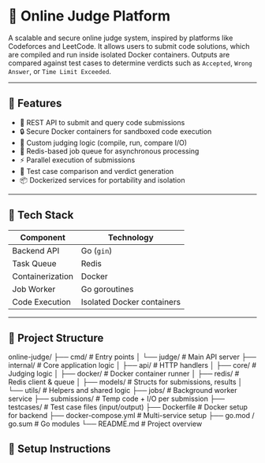 # 🧠 Online Judge Platform

A scalable and secure online judge system, inspired by platforms like Codeforces and LeetCode. It allows users to submit code solutions, which are compiled and run inside isolated Docker containers. Outputs are compared against test cases to determine verdicts such as `Accepted`, `Wrong Answer`, or `Time Limit Exceeded`.

---

## 🚀 Features

- 🧾 REST API to submit and query code submissions  
- 🔒 Secure Docker containers for sandboxed code execution  
- 🧠 Custom judging logic (compile, run, compare I/O)  
- 🔁 Redis-based job queue for asynchronous processing  
- ⚡ Parallel execution of submissions  
- 🧪 Test case comparison and verdict generation  
- 📦 Dockerized services for portability and isolation  

---

## 🧱 Tech Stack

| Component         | Technology         |
|------------------|--------------------|
| Backend API       | Go (`gin`)         |
| Task Queue        | Redis              |
| Containerization  | Docker             |
| Job Worker        | Go goroutines      |
| Code Execution    | Isolated Docker containers |

---

## 📁 Project Structure

online-judge/
├── cmd/ # Entry points
│ └── judge/ # Main API server
├── internal/ # Core application logic
│ ├── api/ # HTTP handlers
│ ├── core/ # Judging logic
│ ├── docker/ # Docker container runner
│ ├── redis/ # Redis client & queue
│ ├── models/ # Structs for submissions, results
│ └── utils/ # Helpers and shared logic
├── jobs/ # Background worker service
├── submissions/ # Temp code + I/O per submission
├── testcases/ # Test case files (input/output)
├── Dockerfile # Docker setup for backend
├── docker-compose.yml # Multi-service setup
├── go.mod / go.sum # Go modules
└── README.md # Project overview



## 🔧 Setup Instructions


